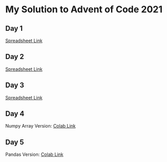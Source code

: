 # My Solution to Advent of Code 2021


## Day 1

[Spreadsheet Link](https://docs.google.com/spreadsheets/d/1MkvBh5Vl2hhyutCBpno5L7WX3MinDvmqkIZ4Tt8s3o0/edit?usp=sharing)


## Day 2

[Spreadsheet Link](https://docs.google.com/spreadsheets/d/1_n3rawf2udb9ns_BLXgKXOkyqLzA_vj76PZL06byYGk/edit?usp=sharing)


## Day 3
[Spreadsheet Link](https://docs.google.com/spreadsheets/d/17tInDTdQo222huNx7Jqo40K94ZBu5V_8ky0GGdxrXSc/edit?usp=sharing)


## Day 4
Numpy Array Version: [Colab Link](https://colab.research.google.com/drive/1_1kzGpcgUWCVzT9vMiO7GvNTUZf1T_Wq?usp=sharing)


## Day 5

Pandas Version: [Colab Link](https://colab.research.google.com/drive/1iMjTGwTIJKDnDrprjKXXHxyrZvD7lfmx?usp=sharing)
